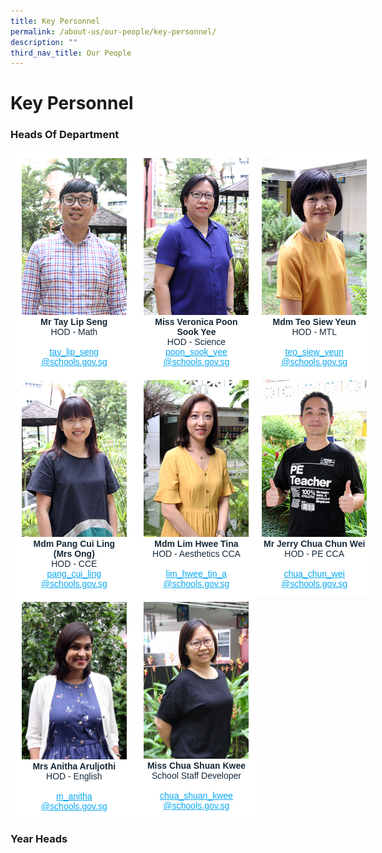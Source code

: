```yaml
---
title: Key Personnel
permalink: /about-us/our-people/key-personnel/
description: ""
third_nav_title: Our People
---
```

# **Key Personnel**

### Heads Of Department





<table style="border-collapse:collapse;border-spacing:0;table-layout: fixed; width: 581px" class="tg"><colgroup><col style="width: 203px"><col style="width: 189px"><col style="width: 189px"></colgroup><thead><tr><th style="background-color:#FFF;border-color:#ffffff;border-style:solid;border-width:1px;color:#162837;font-family:Arial, sans-serif;font-size:14px;font-weight:normal;overflow:hidden;padding:10px 5px;text-align:center;vertical-align:top;word-break:normal"><img src="/images/Mr_Tay_Lip_Seng_optimisedforweb.jpg" alt="Mr_Tay_Lip_Seng_optimisedforweb.jpg" width="168" height="251"><br><span style="font-weight:bold">Mr Tay Lip Seng</span><br><span style="font-weight:400;color:#162837">HOD - Math</span><br><br><a href="mailto:tay_lip_seng@schools.gov.sg" target="_blank" rel="noopener noreferrer"><span style="text-decoration:underline;color:#08A7F0">tay_lip_seng</span></a><br><a href="mailto:tay_lip_seng@schools.gov.sg" target="_blank" rel="noopener noreferrer"><span style="text-decoration:underline;color:#08A7F0">@schools.gov.sg</span></a><br></th><th style="background-color:#FFF;border-color:#ffffff;border-style:solid;border-width:1px;color:#162837;font-family:Arial, sans-serif;font-size:14px;font-weight:normal;overflow:hidden;padding:10px 5px;text-align:center;vertical-align:top;word-break:normal"><img src="/images/Miss_Veronica_Poon_optimisedforweb.jpg" alt="Miss_Veronica_Poon_optimisedforweb.jpg" width="168" height="251"><br><span style="font-weight:bold">Miss Veronica Poon</span><br><span style="font-weight:bold"> Sook Yee</span><br><span style="font-weight:400;color:#162837">HOD - Science</span><br><a href="mailto:poon_sook_yee@schools.gov.sg" target="_blank" rel="noopener noreferrer"><span style="text-decoration:underline;color:#08A7F0">poon_sook_yee</span></a><br><a href="mailto:poon_sook_yee@schools.gov.sg" target="_blank" rel="noopener noreferrer"><span style="text-decoration:underline;color:#08A7F0">@schools.gov.sg</span></a></th><th style="background-color:#FFF;border-color:#ffffff;border-style:solid;border-width:1px;color:#162837;font-family:Arial, sans-serif;font-size:14px;font-weight:normal;overflow:hidden;padding:10px 5px;text-align:center;vertical-align:top;word-break:normal"><img src="/images/Mdm_Teo_Siew_Yeun_optimisedforweb.jpg" alt="tn.Mdm_Teo_Siew_Yeun_optimisedforweb.jpg.mid.jpg" width="168" height="251"><br><span style="font-weight:bold">Mdm Teo Siew Yeun</span><br><span style="font-weight:400;color:#162837">HOD - MTL</span><br><br><a href="mailto:teo_siew_yeun@schools.gov.sg" target="_blank" rel="noopener noreferrer"><span style="text-decoration:underline;color:#08A7F0">teo_siew_yeun</span></a><br><a href="mailto:teo_siew_yeun@schools.gov.sg" target="_blank" rel="noopener noreferrer"><span style="text-decoration:underline;color:#08A7F0">@schools.gov.sg</span></a></th></tr></thead><tbody><tr><td style="background-color:#FFF;border-color:#ffffff;border-style:solid;border-width:1px;color:#162837;font-family:Arial, sans-serif;font-size:14px;overflow:hidden;padding:10px 5px;text-align:center;vertical-align:top;word-break:normal"><img src="/images/misspangcuilingoptimisedforweb%20(1).jpg" alt="Miss_wong_Pau_Hui_optimisedforweb.jpg" width="168" height="251"><br><span style="font-weight:bold">Mdm Pang Cui Ling</span><br><span style="font-weight:bold">(Mrs Ong)</span><br><span style="font-weight:400;color:#162837">HOD - CCE</span><br><a href="mailto:pang_cui_ling@schools.gov.sg" target="_blank" rel="noopener noreferrer"><span style="text-decoration:underline;color:#08A7F0">pang_cui_ling</span></a><br><a href="mailto:pang_cui_ling@schools.gov.sg" target="_blank" rel="noopener noreferrer"><span style="text-decoration:underline;color:#08A7F0">@schools.gov.sg</span></a></td><td style="background-color:#FFF;border-color:#ffffff;border-style:solid;border-width:1px;color:#162837;font-family:Arial, sans-serif;font-size:14px;overflow:hidden;padding:10px 5px;text-align:center;vertical-align:top;word-break:normal"><img src="/images/Mdm_Lim_Hwee_Tin_optimisedforweb.jpg" alt="Mdm_Lim_Hwee_Tin_optimisedforweb.jpg" width="168" height="251"><br><span style="font-weight:bold">Mdm Lim Hwee Tina</span><br><span style="font-weight:400;color:#162837">HOD - Aesthetics CCA</span><br><br><a href="mailto:lim_hwee_tin_a@schools.gov.sg" target="_blank" rel="noopener noreferrer"><span style="text-decoration:underline;color:#08A7F0">lim_hwee_tin_a</span></a><br><a href="mailto:lim_hwee_tin_a@schools.gov.sg" target="_blank" rel="noopener noreferrer"><span style="text-decoration:underline;color:#08A7F0">@schools.gov.sg</span></a></td><td style="background-color:#FFF;border-color:#ffffff;border-style:solid;border-width:1px;color:#162837;font-family:Arial, sans-serif;font-size:14px;overflow:hidden;padding:10px 5px;text-align:center;vertical-align:top;word-break:normal"><img src="/images/Mr%20Jerry%20Chua_optimisedforweb.jpg" alt="Mr Jerry Chua_optimisedforweb.jpg" width="168" height="251"><br><span style="font-weight:bold">Mr Jerry Chua Chun Wei</span><br><span style="font-weight:400;color:#162837">HOD - PE CCA</span><br><br><a href="mailto:chua_chun_wei@schools.gov.sg" target="_blank" rel="noopener noreferrer"><span style="text-decoration:underline;color:#08A7F0">chua_chun_wei</span></a><br><a href="mailto:chua_chun_wei@schools.gov.sg" target="_blank" rel="noopener noreferrer"><span style="text-decoration:underline;color:#08A7F0">@schools.gov.sg</span></a></td></tr><tr><td style="background-color:#FFF;border-color:#ffffff;border-style:solid;border-width:1px;color:#162837;font-family:Arial, sans-serif;font-size:14px;overflow:hidden;padding:10px 5px;text-align:center;vertical-align:top;word-break:normal"><img src="/images/IMG_9053.jpg" alt="IMG_9053.JPG" width="168" height="252"><br><span style="font-weight:bold">Mrs Anitha Aruljothi</span><br><span style="font-weight:400;color:#162837">HOD - English</span><br><br><a href="mailto:m_anitha@schools.gov.sg" target="_blank" rel="noopener noreferrer"><span style="text-decoration:underline;color:#08A7F0">m_anitha</span></a><br><a href="mailto:m_anitha@schools.gov.sg" target="_blank" rel="noopener noreferrer"><span style="text-decoration:underline;color:#08A7F0">@schools.gov.sg</span></a></td><td style="background-color:#FFF;border-color:#ffffff;border-style:solid;border-width:1px;color:#162837;font-family:Arial, sans-serif;font-size:14px;overflow:hidden;padding:10px 5px;text-align:center;vertical-align:top;word-break:normal"><img src="/images/Miss%20Chua%20Shuan%20Kwee%20cropped.jpg" alt="Miss Chua Shuan Kwee cropped.jpg" width="168" height="251"><br><span style="font-weight:bold">Miss Chua Shuan </span><span style="font-weight:bold;background-color:initial">Kwee</span><br><span style="font-weight:400;color:#162837">School Staff Developer</span><br><br><a href="mailto:chua_shuan_kwee@schools.gov.sg" target="_blank" rel="noopener noreferrer"><span style="text-decoration:underline;color:#08A7F0">chua_shuan_kwee</span></a><br><a href="mailto:chua_shuan_kwee@schools.gov.sg" target="_blank" rel="noopener noreferrer"><span style="text-decoration:underline;color:#08A7F0">@schools.gov.sg</span></a></td><td style="border-color:#ffffff;border-style:solid;border-width:1px;font-family:Arial, sans-serif;font-size:14px;overflow:hidden;padding:10px 5px;text-align:center;vertical-align:top;word-break:normal"></td></tr></tbody></table>

### Year Heads